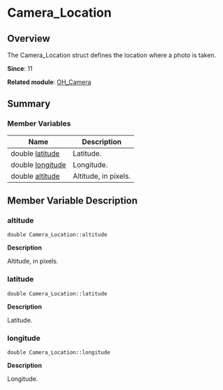 # Camera_Location


## Overview

The Camera_Location struct defines the location where a photo is taken.

**Since**: 11

**Related module**: [OH_Camera](_o_h___camera.md)


## Summary


### Member Variables

| Name| Description| 
| -------- | -------- |
| double [latitude](#latitude) | Latitude. | 
| double [longitude](#longitude) | Longitude. | 
| double [altitude](#altitude) | Altitude, in pixels. | 


## Member Variable Description


### altitude

```
double Camera_Location::altitude
```
**Description**

Altitude, in pixels.


### latitude

```
double Camera_Location::latitude
```
**Description**

Latitude.


### longitude

```
double Camera_Location::longitude
```
**Description**

Longitude.
